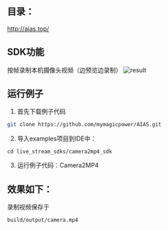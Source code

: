 ## 目录：
http://aias.top/

## SDK功能
按帧录制本机摄像头视频（边预览边录制）
![result](https://aias-home.oss-cn-beijing.aliyuncs.com/AIAS/video_sdk/mp4.png)

## 运行例子
1. 首先下载例子代码
```bash
git clone https://github.com/mymagicpower/AIAS.git
```

2. 导入examples项目到IDE中：
```
cd live_stream_sdks/camera2mp4_sdk
```

3. 运行例子代码：Camera2MP4


## 效果如下：
录制视频保存于
```
build/output/camera.mp4
```

